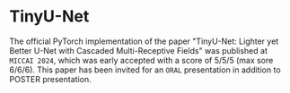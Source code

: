 # TinyU-Net

The official PyTorch implementation of the paper "TinyU-Net: Lighter yet Better U-Net with Cascaded Multi-Receptive Fields" was published at `MICCAI 2024`, which was early accepted with a score of 5/5/5 (max sore 6/6/6). This paper has been invited for an `ORAL` presentation in addition to POSTER presentation.